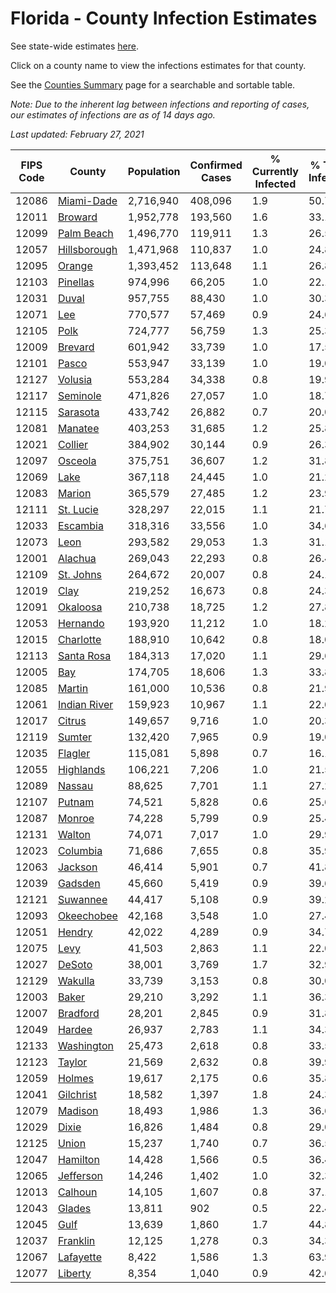 # Florida - County Infection Estimates

See state-wide estimates [here](/infections/us-fl).

Click on a county name to view the infections estimates for that county.

See the [Counties Summary](/infections/summary-counties) page for a searchable and sortable table.

*Note: Due to the inherent lag between infections and reporting of cases, our estimates of infections are as of 14 days ago.*

*Last updated: February 27, 2021*

|   FIPS Code |                       County |   Population |   Confirmed Cases |   % Currently Infected |   % Total Infected |
|-------------|------------------------------|--------------|-------------------|------------------------|--------------------|
|       12086 |     [Miami-Dade](miami-dade) |    2,716,940 |           408,096 |                    1.9 |               50.7 |
|       12011 |           [Broward](broward) |    1,952,778 |           193,560 |                    1.6 |               33.1 |
|       12099 |     [Palm Beach](palm-beach) |    1,496,770 |           119,911 |                    1.3 |               26.5 |
|       12057 | [Hillsborough](hillsborough) |    1,471,968 |           110,837 |                    1.0 |               24.8 |
|       12095 |             [Orange](orange) |    1,393,452 |           113,648 |                    1.1 |               26.8 |
|       12103 |         [Pinellas](pinellas) |      974,996 |            66,205 |                    1.0 |               22.1 |
|       12031 |               [Duval](duval) |      957,755 |            88,430 |                    1.0 |               30.3 |
|       12071 |                   [Lee](lee) |      770,577 |            57,469 |                    0.9 |               24.6 |
|       12105 |                 [Polk](polk) |      724,777 |            56,759 |                    1.3 |               25.3 |
|       12009 |           [Brevard](brevard) |      601,942 |            33,739 |                    1.0 |               17.5 |
|       12101 |               [Pasco](pasco) |      553,947 |            33,139 |                    1.0 |               19.0 |
|       12127 |           [Volusia](volusia) |      553,284 |            34,338 |                    0.8 |               19.9 |
|       12117 |         [Seminole](seminole) |      471,826 |            27,057 |                    1.0 |               18.7 |
|       12115 |         [Sarasota](sarasota) |      433,742 |            26,882 |                    0.7 |               20.0 |
|       12081 |           [Manatee](manatee) |      403,253 |            31,685 |                    1.2 |               25.8 |
|       12021 |           [Collier](collier) |      384,902 |            30,144 |                    0.9 |               26.3 |
|       12097 |           [Osceola](osceola) |      375,751 |            36,607 |                    1.2 |               31.8 |
|       12069 |                 [Lake](lake) |      367,118 |            24,445 |                    1.0 |               21.2 |
|       12083 |             [Marion](marion) |      365,579 |            27,485 |                    1.2 |               23.9 |
|       12111 |       [St. Lucie](st.-lucie) |      328,297 |            22,015 |                    1.1 |               21.7 |
|       12033 |         [Escambia](escambia) |      318,316 |            33,556 |                    1.0 |               34.6 |
|       12073 |                 [Leon](leon) |      293,582 |            29,053 |                    1.3 |               31.1 |
|       12001 |           [Alachua](alachua) |      269,043 |            22,293 |                    0.8 |               26.4 |
|       12109 |       [St. Johns](st.-johns) |      264,672 |            20,007 |                    0.8 |               24.1 |
|       12019 |                 [Clay](clay) |      219,252 |            16,673 |                    0.8 |               24.3 |
|       12091 |         [Okaloosa](okaloosa) |      210,738 |            18,725 |                    1.2 |               27.8 |
|       12053 |         [Hernando](hernando) |      193,920 |            11,212 |                    1.0 |               18.2 |
|       12015 |       [Charlotte](charlotte) |      188,910 |            10,642 |                    0.8 |               18.0 |
|       12113 |     [Santa Rosa](santa-rosa) |      184,313 |            17,020 |                    1.1 |               29.6 |
|       12005 |                   [Bay](bay) |      174,705 |            18,606 |                    1.3 |               33.8 |
|       12085 |             [Martin](martin) |      161,000 |            10,536 |                    0.8 |               21.9 |
|       12061 | [Indian River](indian-river) |      159,923 |            10,967 |                    1.1 |               22.0 |
|       12017 |             [Citrus](citrus) |      149,657 |             9,716 |                    1.0 |               20.3 |
|       12119 |             [Sumter](sumter) |      132,420 |             7,965 |                    0.9 |               19.0 |
|       12035 |           [Flagler](flagler) |      115,081 |             5,898 |                    0.7 |               16.1 |
|       12055 |       [Highlands](highlands) |      106,221 |             7,206 |                    1.0 |               21.5 |
|       12089 |             [Nassau](nassau) |       88,625 |             7,701 |                    1.1 |               27.2 |
|       12107 |             [Putnam](putnam) |       74,521 |             5,828 |                    0.6 |               25.6 |
|       12087 |             [Monroe](monroe) |       74,228 |             5,799 |                    0.9 |               25.4 |
|       12131 |             [Walton](walton) |       74,071 |             7,017 |                    1.0 |               29.9 |
|       12023 |         [Columbia](columbia) |       71,686 |             7,655 |                    0.8 |               35.9 |
|       12063 |           [Jackson](jackson) |       46,414 |             5,901 |                    0.7 |               41.8 |
|       12039 |           [Gadsden](gadsden) |       45,660 |             5,419 |                    0.9 |               39.6 |
|       12121 |         [Suwannee](suwannee) |       44,417 |             5,108 |                    0.9 |               39.2 |
|       12093 |     [Okeechobee](okeechobee) |       42,168 |             3,548 |                    1.0 |               27.4 |
|       12051 |             [Hendry](hendry) |       42,022 |             4,289 |                    0.9 |               34.7 |
|       12075 |                 [Levy](levy) |       41,503 |             2,863 |                    1.1 |               22.0 |
|       12027 |             [DeSoto](desoto) |       38,001 |             3,769 |                    1.7 |               32.9 |
|       12129 |           [Wakulla](wakulla) |       33,739 |             3,153 |                    0.8 |               30.0 |
|       12003 |               [Baker](baker) |       29,210 |             3,292 |                    1.1 |               36.3 |
|       12007 |         [Bradford](bradford) |       28,201 |             2,845 |                    0.9 |               31.8 |
|       12049 |             [Hardee](hardee) |       26,937 |             2,783 |                    1.1 |               34.3 |
|       12133 |     [Washington](washington) |       25,473 |             2,618 |                    0.8 |               33.5 |
|       12123 |             [Taylor](taylor) |       21,569 |             2,632 |                    0.8 |               39.9 |
|       12059 |             [Holmes](holmes) |       19,617 |             2,175 |                    0.6 |               35.8 |
|       12041 |       [Gilchrist](gilchrist) |       18,582 |             1,397 |                    1.8 |               24.3 |
|       12079 |           [Madison](madison) |       18,493 |             1,986 |                    1.3 |               36.6 |
|       12029 |               [Dixie](dixie) |       16,826 |             1,484 |                    0.8 |               29.0 |
|       12125 |               [Union](union) |       15,237 |             1,740 |                    0.7 |               36.5 |
|       12047 |         [Hamilton](hamilton) |       14,428 |             1,566 |                    0.5 |               36.4 |
|       12065 |       [Jefferson](jefferson) |       14,246 |             1,402 |                    1.0 |               32.3 |
|       12013 |           [Calhoun](calhoun) |       14,105 |             1,607 |                    0.8 |               37.1 |
|       12043 |             [Glades](glades) |       13,811 |               902 |                    0.5 |               22.4 |
|       12045 |                 [Gulf](gulf) |       13,639 |             1,860 |                    1.7 |               44.8 |
|       12037 |         [Franklin](franklin) |       12,125 |             1,278 |                    0.3 |               34.3 |
|       12067 |       [Lafayette](lafayette) |        8,422 |             1,586 |                    1.3 |               63.9 |
|       12077 |           [Liberty](liberty) |        8,354 |             1,040 |                    0.9 |               42.0 |